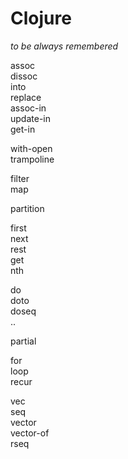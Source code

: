 Clojure
=======

_to be always remembered_  

assoc  
dissoc  
into  
replace  
assoc-in  
update-in  
get-in  

with-open  
trampoline  

filter  
map  

partition  

first  
next  
rest  
get  
nth  


do  
doto  
doseq  
..  

partial  

for  
loop  
recur  

vec  
seq  
vector  
vector-of  
rseq  
